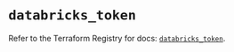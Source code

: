 # `databricks_token`

Refer to the Terraform Registry for docs: [`databricks_token`](https://registry.terraform.io/providers/databricks/databricks/1.72.0/docs/resources/token).
